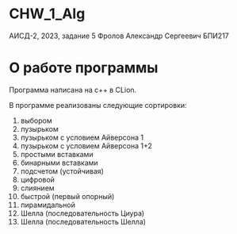 # CHW_1_Alg

АИСД-2, 2023, задание 5
Фролов Александр Сергеевич БПИ217

# О работе программы

Программа написана на с++ в CLion.

В программе реализованы следующие сортировки: 
1) выбором
2) пузырьком
3) пузырьком с условием Айверсона 1
4) пузырьком с условием Айверсона 1+2
5) простыми вставками
6) бинарными вставками
7) подсчетом (устойчивая)
8) цифровой
9) слиянием
10) быстрой (первый опорный)
11) пирамидальной
12) Шелла (последовательность Циура)
13) Шелла (последовательность Шелла)
